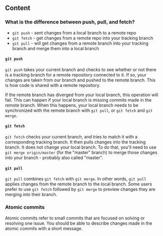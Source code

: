 ## Content

### What is the difference between push, pull, and fetch?

- `git push` - sent changes from a local branch to a remote repo
- `git fetch` - get changes from a remote repo into your tracking branch
- `git pull` - will get changes from a remote branch into your tracking branch and merge them into a local branch

#### `git push`
`git push` takes your current branch and checks to see whether or not there is a tracking branch for a remote repository connected to it. If so, your changes are taken from our branch and pushed to the remote branch. This is how code is shared with a remote repository. 

If the remote branch has diverged from your local branch, this operation will fail. This can happen if your local branch is missing commits made in the remote branch. When this happens, your local branch needs to be synchronized with the remote branch with `git pull`, or `git fetch` and `git merge`.

#### `git fetch` 
`git fetch` checks your current branch, and tries to match it with a corresponding tracking branch. It then pulls changes into the tracking branch. It does not change your local branch. To do that, you'll need to use `git merge origin/master` (for the "master" branch) to merge those changes into your branch - probably also called "master".

#### `git pull`
`git pull` combines `git fetch` with `git merge`. In other words, `git pull` applies changes from the remote branch to the local branch. Some users prefer to use `git fetch` followed by `git merge` to preview changes they are merging into their branch.

### Atomic commits
Atomic commits refer to small commits that are focused on solving or resolving one issue. You should be able to describe changes made in the atomic commits with a short message.